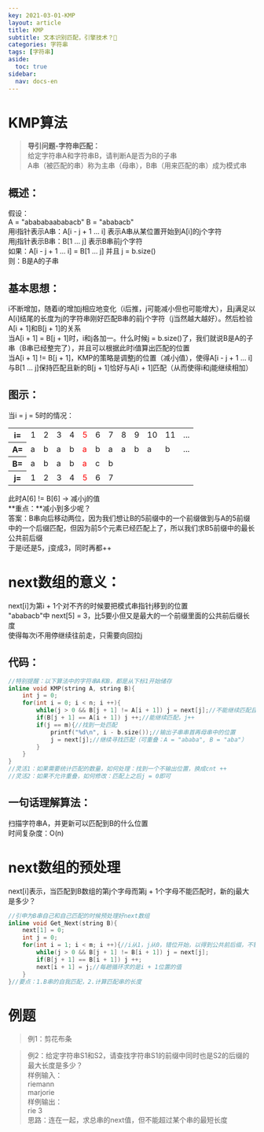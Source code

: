 ```yaml
---
key: 2021-03-01-KMP
layout: article
title: KMP
subtitle: 文本识别匹配，引擎技术？🤔
categories: 字符串
tags: [字符串]
aside:
  toc: true
sidebar:
  nav: docs-en
---
```


# KMP算法

>**导引问题-字符串匹配：**  
>给定字符串A和字符串B，请判断A是否为B的子串  
>A串（被匹配的串）称为主串（母串），B串（用来匹配的串）成为模式串  

## 概述：
假设：  
A = "abababaababacb"   B = "ababacb"  
用i指针表示A串：A[i - j + 1 ... i] 表示A串从某位置开始到A[i]的j个字符  
用j指针表示B串：B[1 ... j] 表示B串前j个字符  
如果：A[i - j + 1 ... i] = B[1 ... j] 并且 j = b.size()   
则：B是A的子串    

## 基本思想： 
i不断增加，随着i的增加j相应地变化（i后推，j可能减小但也可能增大），且j满足以A[i]结尾的长度为j的字符串刚好匹配B串的前j个字符（j当然越大越好）。然后检验A[i + 1]和B[j + 1]的关系  
当A[i + 1] = B[j + 1]时，i和j各加一。什么时候j = b.size()了，我们就说B是A的子串（B串已经整完了），并且可以根据此时i值算出匹配的位置  
当A[i + 1] != B[j + 1]，KMP的策略是调整j的位置（减小j值），使得A[i - j + 1 ... i]与B[1 ... j]保持匹配且新的B[j + 1]恰好与A[i + 1]匹配（从而使得i和j能继续相加）  

## 图示：
当i = j = 5时的情况：  
<table>
<tr>
<th>i=</th><td>1</td><td>2</td><td>3</td><td>4</td><td><font color=#FF0000>5</font></td><td>6</td><td>7</td><td>8</td><td>9</td><td>10</td><td>11</td><td>...</td>
</tr>
<th>A=</th><td>a</td><td>b</td><td>a</td><td>b</td><td><font color=#FF0000>a</font></td><td>b</td><td>a</td><td>a</td><td>b</td><td>a</td><td>b</td><td>...</td>
</tr>
<tr>
<th>B=</th><td>a</td><td>b</td><td>a</td><td>b</td><td><font color=#FF0000>a</font></td><td>c</td><td>b</td>
</tr>
<tr>
<th>j=</th><td>1</td><td>2</td><td>3</td><td>4</td><td><font color=#FF0000>5</font></td><td>6</td><td>7</td>
</tr>
</table>

此时A[6] != B[6] -> 减小j的值  
**重点：**减小到多少呢？  
答案：B串向后移动两位，因为我们想让B的5前缀中的一个前缀做到与A的5前缀中的一个后缀匹配，但因为前5个元素已经匹配上了，所以我们求B5前缀中的最长公共前后缀  
于是i还是5，j变成3，同时再都++  
# next数组的意义：
next[i]为第i + 1个对不齐的时候要把模式串指针j移到的位置  
"ababacb"中 next[5] = 3，比5要小但又是最大的一个前缀里面的公共前后缀长度  
使得每次i不用停继续往前走，只需要向回拉j  

## 代码：

```cpp
//特别提醒：以下算法中的字符串A和B，都是从下标1开始储存
inline void KMP(string A, string B){
    int j = 0;
    for(int i = 0; i < n; i ++){ 
        while(j > 0 && B[j + 1] != A[i + 1]) j = next[j];//不能继续匹配且j还没减少到0，减小j的值
        if(B[j + 1] == A[i + 1]) j ++;//能继续匹配，j++
        if(j == m){//找到一处匹配
            printf("%d\n", i - b.size());//输出子串串首再母串中的位置
            j = next[j];//继续寻找匹配（可重叠：A = "ababa", B = "aba"）
        }
    }
}
//灵活1：如果需要统计匹配的数量，如何处理：找到一个不输出位置，换成cnt ++
//灵活2：如果不允许重叠，如何修改：匹配上之后j = 0即可
```

## 一句话理解算法：
扫描字符串A，并更新可以匹配到B的什么位置  
时间复杂度：O(n)  

# next数组的预处理
next[i]表示，当匹配到B数组的第j个字母而第j + 1个字母不能匹配时，新的j最大是多少？  

```cpp
//引申为B串自己和自己匹配的时候预处理好next数组
inline void Get_Next(string B){
    next[1] = 0;
    int j = 0;
    for(int i = 1; i < m; i ++){//i从1，j从0，错位开始，以得到公共前后缀，不错位的话完全一样。。。
        while(j > 0 && B[j + 1] != B[i + 1]) j = next[j];
        if(B[j + 1] == B[i + 1]) j ++;
        next[i + 1] = j;//每趟循环求的是i + 1位置的值
    }
}//要点：1.B串的自我匹配，2.计算匹配串的长度
```

# 例题
>例1：剪花布条

>例2：给定字符串S1和S2，请查找字符串S1的前缀中同时也是S2的后缀的最大长度是多少？  
>样例输入：  
>riemann  
>marjorie  
>样例输出：  
>rie 3  
>思路：连在一起，求总串的next值，但不能超过某个串的最短长度  
